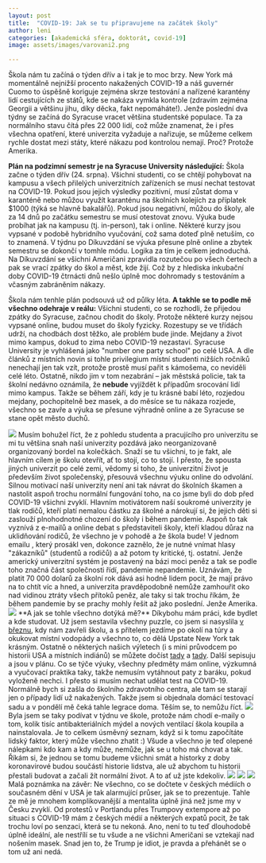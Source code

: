 ```yaml
---
layout: post
title:  "COVID-19: Jak se tu připravujeme na začátek školy"
author: leni
categories: [akademická sféra, doktorát, covid-19]
image: assets/images/varovani2.png

---
```


Škola nám tu začíná o týden dřív a i tak je to moc brzy. New York má momentálně nejnižší procento nakažených COVID-19 a náš guvernér Cuomo to úspěšně koriguje zejména skrze testování a nařízené karantény lidí cestujících ze států, kde se nakáza vymkla kontrole (zdravím zejména Georgii a většinu jihu, díky děcka, fakt nepomáháte!). Jenže poslední dva týdny se začíná do Syracuse vracet většina studentské populace. Ta za normálního stavu čítá přes 22 000 lidí, což může znamenat, že i přes všechna opatření, které univerzita vyžaduje a nařizuje, se můžeme celkem rychle dostat mezi státy, které nákazu pod kontrolou nemají. Proč? Protože Amerika.

**Plán na podzimní semestr je na Syracuse University následující:** Škola začne o týden dřív (24. srpna). Všichni studenti, co se chtějí pohybovat na kampusu a všech přilelých univerzitních zařízeních se musí nechat testovat na COVID-19. Pokud jsou jejich výsledky pozitivní, musí zůstat doma v karanténě nebo můžou využít karanténu na školních kolejích za příplatek $1000 (týká se hlavně bakalářů). Pokud jsou negativní, můžou do školy, ale za 14 dnů po začátku semestru se musí otestovat znovu. Výuka bude probíhat jak na kampusu (tj. in-person), tak i online. Některé kurzy jsou vypsané v podobě hybridního vyučování, což sama doteď plně netuším, co to znamená. V týdnu po Díkuvzdání se výuka přesune plně online a zbytek semestru se dokončí v tomhle módu. Logika za tím je celkem jednoduchá. Na Díkuvzdání se všichni Američani zpravidla rozutečou po všech čertech a pak se vrací zpátky do škol a měst, kde žijí. Což by z hlediska inkubační doby COVID-19 čtrnácti dnů nešlo úplně moc dohromady s testováním a včasným zabráněním nákazy. 

Škola nám tenhle plán podsouvá už od půlky léta. **A takhle se to podle mě všechno odehraje v reálu:** Všichni studenti, co se rozhodli, že přijedou zpátky do Syracuse, začnou chodit do školy. Protože některé kurzy nejsou vypsané online, budou muset do školy fyzicky. Rozestupy se ve třídách udrží, na chodbách dost těžko, ale problém bude jinde. Mejdany a život mimo kampus, dokud to zima nebo COVID-19 nezastaví. Syracuse University je vyhlášená jako "number one party school" po celé USA. A dle článků z místních novin si tohle privilegium místní studenti nižších ročníků nenechají jen tak vzít, protože prostě musí pařit s kámošema, co neviděli celé léto. Ostatně, nikdo jim v tom nezabrání – jak městská policie, tak ta školní nedávno oznámila, že **nebude** vyjíždět k případům srocování lidí mimo kampus. Takže se během září, kdy je tu krásné babí léto, rozjedou mejdany, pochopitelně bez masek, a do měsíce se tu nákaza rozjede, všechno se zavře a výuka se přesune výhradně online a ze Syracuse se stane opět město duchů.

<img src="/assets/images/stickers.png">
Musím bohužel říct, že z pohledu studenta a pracujícího pro univerzitu se mi tu většina snah naší univerzity pozdává jako neorganizovaně organizovaný bordel na kolečkách. Snaží se tu všichni, to je fakt, ale hlavním cílem je školu otevřít, ať to stojí, co to stojí. I přesto, že spousta jiných univerzit po celé zemi, vědomy si toho, že univerzitní život je především život společenský, přesouvá všechnu výuku online do odvolání. Silnou motivací naší univerzity není ani tak návrat do školních škamen a nastolit aspoň trochu normální fungování toho, na co jsme byli do dob před COVID-19 všichni zvyklí. Hlavním motivátorem naší soukromé univerzity je tlak rodičů, kteří platí nemalou částku za školné a nárokují si, že jejich děti si zaslouží plnohodnotné chození do školy i během pandemie. Aspoň to tak vyznívá z e-mailů a online debat s představiteli školy, kteří kladou důraz na uklidňování rodičů, že všechno je v pohodě a že škola bude! V jednom emailu , který prosákl ven, dokonce zaznělo, že je nutné vnímat hlasy "zákazníků" (studentů a rodičů) a až potom ty kritické, tj. ostatní. Jenže americký univerzitní systém je postavený na bázi moci peněz a tak se podle toho značná část společnosti řídí, pandemie nepandemie.  Uznávám, že platit 70 000 dolarů za školní rok dává asi hodně lidem pocit, že mají právo na to chtít víc a hned, a univerzita pravděpodobně nemůže zamhouřit oko nad vidinou ztráty všech přítoků peněz, ale taky si tak trochu říkám, že během pandemie by se prachy mohly řešit až jako poslední. Jenže Amerika.

<img src="/assets/images/morestickers.png">
**A jak se tohle všechno dotýká mě?** Díkybohu mám práci, kde bydlet a kde studovat. Už jsem sestavila všechny puzzle, co jsem si nasyslila <a href="https://doktoratvnewyorku.github.io/phd-v-dobe-koronove/">v březnu</a>, kdy nám zavřeli školu, a s přítelem jezdíme po okolí na túry a okukovat místní vodopády a všechno to, co dělá Upstate New York tak krásným. Ostatně o některých našich výletech (i s mini průvodcem po historii USA a místních indiánů) se můžete dočíst <a href="https://doktoratvnewyorku.github.io/chittenango-falls/">tady</a> a <a href="https://doktoratvnewyorku.github.io/taughannock-falls/">tady</a>. Další sepisuju a jsou v plánu. Co se týče výuky, všechny předměty mám online, výzkumná a vyučovací praktika taky, takže nemusím vytáhnout paty z baráku, pokud vyloženě nechci. I přesto si musím nechat udělat test na COVID-19. Normálně bych si zašla do školního zdravotního centra, ale tam se starají jen o případy lidí už nakažených. Takže jsem si objednala domácí testovací sadu a v pondělí mě čeká tahle legrace doma. Těším se, to nemůžu říct.

<img src="assets/images/testovani.png">
Byla jsem se taky podívat v týdnu ve škole, protože nám chodí e-maily o tom, kolik tisíc antibakteriálních mýdel a nových ventilací škola koupila a nainstalovala. Je to celkem úsměvný seznam, když si k tomu započítáte lidský faktor, který může všechno zhatit :) Všude a všechno je teď olepené nálepkami kdo kam a kdy může, nemůže, jak se u toho má chovat a tak. Říkám si, že jednou se tomu budeme všichni smát a historky z doby koronavirové budou součástí historie lidstva, ale už abychom tu historii přestali budovat a začali žít normální život. A to ať už jste kdekoliv.

<img src="assets/images/mydesk.png">
<img src="assets/images/ufokruhy.png">
<img src="assets/images/varovani.png">
Malá poznámka na závěr: Ne všechno, co se dočtete v českých médiích o současném dění v USA je tak alarmující průser, jak se to prezentuje. Tahle ze mě je mnohem komplikovanější a mentalita úplně jiná než jsme my v Česku zvyklí. Od protestů v Portlandu přes Trumpovy extempore až po situaci s COVID-19 mám z českých médií a některých expatů pocit, že tak trochu loví po senzaci, která se tu nekoná. Ano, není to tu teď dlouhodobě úplně ideální, ale nestřílí se tu všude a ne všichni Američani se vztekají nad nošením masek. Snad jen to, že Trump je idiot, je pravda a přehánět se o tom už ani nedá.
